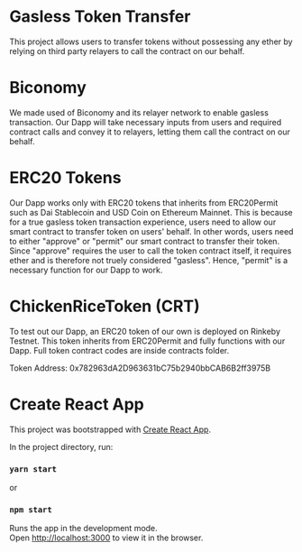 # Gasless Token Transfer
This project allows users to transfer tokens without possessing any ether by relying on third party relayers to call the contract on our behalf.

# Biconomy
We made used of Biconomy and its relayer network to enable gasless transaction. Our Dapp will take necessary inputs from users and required contract calls and convey it to relayers, letting them call the contract on our behalf. 

# ERC20 Tokens
Our Dapp works only with ERC20 tokens that inherits from ERC20Permit such as Dai Stablecoin and USD Coin on Ethereum Mainnet. This is because for a true gasless token transaction experience, users need to allow our smart contract to transfer token on users' behalf. In other words, users need to either "approve" or "permit" our smart contract to transfer their token. Since "approve" requires the user to call the token contract itself, it requires ether and is therefore not truely considered "gasless". Hence, "permit" is a necessary function for our Dapp to work. 

# ChickenRiceToken (CRT)
To test out our Dapp, an ERC20 token of our own is deployed on Rinkeby Testnet. This token inherits from ERC20Permit and fully functions with our Dapp. Full token contract codes are inside contracts folder.

Token Address: 0x782963dA2D963631bC75b2940bbCAB6B2ff3975B

# Create React App

This project was bootstrapped with [Create React App](https://github.com/facebook/create-react-app).

In the project directory, run:

### `yarn start`
or
### `npm start`

Runs the app in the development mode.\
Open [http://localhost:3000](http://localhost:3000) to view it in the browser.
